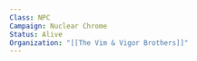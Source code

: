 ```yaml
---
Class: NPC
Campaign: Nuclear Chrome
Status: Alive
Organization: "[[The Vim & Vigor Brothers]]"
---
```

